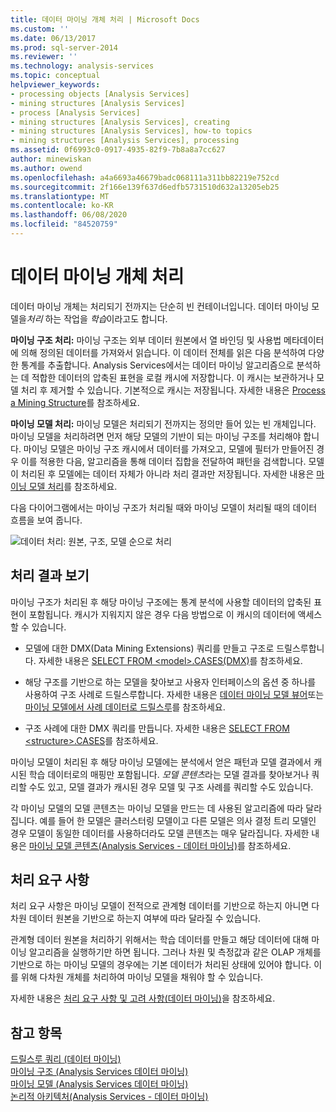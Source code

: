 ```yaml
---
title: 데이터 마이닝 개체 처리 | Microsoft Docs
ms.custom: ''
ms.date: 06/13/2017
ms.prod: sql-server-2014
ms.reviewer: ''
ms.technology: analysis-services
ms.topic: conceptual
helpviewer_keywords:
- processing objects [Analysis Services]
- mining structures [Analysis Services]
- process [Analysis Services]
- mining structures [Analysis Services], creating
- mining structures [Analysis Services], how-to topics
- mining structures [Analysis Services], processing
ms.assetid: 0f6993c0-0917-4935-82f9-7b8a8a7cc627
author: minewiskan
ms.author: owend
ms.openlocfilehash: a4a6693a46679badc068111a311bb82219e752cd
ms.sourcegitcommit: 2f166e139f637d6edfb5731510d632a13205eb25
ms.translationtype: MT
ms.contentlocale: ko-KR
ms.lasthandoff: 06/08/2020
ms.locfileid: "84520759"
---
```

# <a name="processing-data-mining-objects"></a>데이터 마이닝 개체 처리
  데이터 마이닝 개체는 처리되기 전까지는 단순히 빈 컨테이너입니다. 데이터 마이닝 모델을*처리* 하는 작업을 *학습*이라고도 합니다.  
  
 **마이닝 구조 처리:** 마이닝 구조는 외부 데이터 원본에서 열 바인딩 및 사용법 메타데이터에 의해 정의된 데이터를 가져와서 읽습니다. 이 데이터 전체를 읽은 다음 분석하여 다양한 통계를 추출합니다. Analysis Services에서는 데이터 마이닝 알고리즘으로 분석하는 데 적합한 데이터의 압축된 표현을 로컬 캐시에 저장합니다. 이 캐시는 보관하거나 모델 처리 후 제거할 수 있습니다. 기본적으로 캐시는 저장됩니다. 자세한 내용은 [Process a Mining Structure](process-a-mining-structure.md)를 참조하세요.  
  
 **마이닝 모델 처리:** 마이닝 모델은 처리되기 전까지는 정의만 들어 있는 빈 개체입니다. 마이닝 모델을 처리하려면 먼저 해당 모델의 기반이 되는 마이닝 구조를 처리해야 합니다. 마이닝 모델은 마이닝 구조 캐시에서 데이터를 가져오고, 모델에 필터가 만들어진 경우 이를 적용한 다음, 알고리즘을 통해 데이터 집합을 전달하여 패턴을 검색합니다. 모델이 처리된 후 모델에는 데이터 자체가 아니라 처리 결과만 저장됩니다. 자세한 내용은 [마이닝 모델 처리](process-a-mining-model.md)를 참조하세요.  
  
 다음 다이어그램에서는 마이닝 구조가 처리될 때와 마이닝 모델이 처리될 때의 데이터 흐름을 보여 줍니다.  
  
 ![데이터 처리: 원본, 구조, 모델 순으로 처리](../media/dmcon-modelarch.gif "데이터 처리: 원본, 구조, 모델 순으로 처리")  
  
## <a name="viewing-the-results-of-processing"></a>처리 결과 보기  
 마이닝 구조가 처리된 후 해당 마이닝 구조에는 통계 분석에 사용할 데이터의 압축된 표현이 포함됩니다. 캐시가 지워지지 않은 경우 다음 방법으로 이 캐시의 데이터에 액세스할 수 있습니다.  
  
-   모델에 대한 DMX(Data Mining Extensions) 쿼리를 만들고 구조로 드릴스루합니다. 자세한 내용은 [SELECT FROM &#60;model&#62;.CASES&#40;DMX&#41;](/sql/dmx/select-from-model-content-dmx)를 참조하세요.  
  
-   해당 구조를 기반으로 하는 모델을 찾아보고 사용자 인터페이스의 옵션 중 하나를 사용하여 구조 사례로 드릴스루합니다. 자세한 내용은 [데이터 마이닝 모델 뷰어](data-mining-model-viewers.md)또는 [마이닝 모델에서 사례 데이터로 드릴스루](drill-through-to-case-data-from-a-mining-model.md)를 참조하세요.  
  
-   구조 사례에 대한 DMX 쿼리를 만듭니다. 자세한 내용은 [SELECT FROM &#60;structure&#62;.CASES](/sql/dmx/select-from-structure-cases)를 참조하세요.  
  
 마이닝 모델이 처리된 후 해당 마이닝 모델에는 분석에서 얻은 패턴과 모델 결과에서 캐시된 학습 데이터로의 매핑만 포함됩니다. *모델 콘텐츠*라는 모델 결과를 찾아보거나 쿼리할 수도 있고, 모델 결과가 캐시된 경우 모델 및 구조 사례를 쿼리할 수도 있습니다.  
  
 각 마이닝 모델의 모델 콘텐츠는 마이닝 모델을 만드는 데 사용된 알고리즘에 따라 달라집니다. 예를 들어 한 모델은 클러스터링 모델이고 다른 모델은 의사 결정 트리 모델인 경우 모델이 동일한 데이터를 사용하더라도 모델 콘텐츠는 매우 달라집니다. 자세한 내용은 [마이닝 모델 콘텐츠&#40;Analysis Services - 데이터 마이닝&#41;](mining-model-content-analysis-services-data-mining.md)를 참조하세요.  
  
## <a name="processing-requirements"></a>처리 요구 사항  
 처리 요구 사항은 마이닝 모델이 전적으로 관계형 데이터를 기반으로 하는지 아니면 다차원 데이터 원본을 기반으로 하는지 여부에 따라 달라질 수 있습니다.  
  
 관계형 데이터 원본을 처리하기 위해서는 학습 데이터를 만들고 해당 데이터에 대해 마이닝 알고리즘을 실행하기만 하면 됩니다. 그러나 차원 및 측정값과 같은 OLAP 개체를 기반으로 하는 마이닝 모델의 경우에는 기본 데이터가 처리된 상태에 있어야 합니다. 이를 위해 다차원 개체를 처리하여 마이닝 모델을 채워야 할 수 있습니다.  
  
 자세한 내용은 [처리 요구 사항 및 고려 사항&#40;데이터 마이닝&#41;](processing-requirements-and-considerations-data-mining.md)을 참조하세요.  
  
## <a name="see-also"></a>참고 항목  
 [드릴스루 쿼리 &#40;데이터 마이닝&#41;](drillthrough-queries-data-mining.md)   
 [마이닝 구조 &#40;Analysis Services 데이터 마이닝&#41;](mining-structures-analysis-services-data-mining.md)   
 [마이닝 모델 &#40;Analysis Services 데이터 마이닝&#41;](mining-models-analysis-services-data-mining.md)   
 [논리적 아키텍처&#40;Analysis Services - 데이터 마이닝&#41;](logical-architecture-analysis-services-data-mining.md)  
  
  
